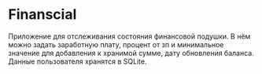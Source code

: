 # Finanscial
Приложение для отслеживания состояния финансовой подушки. В нём можно задать заработную плату, процент от зп и минимальное значение для добавления к хранимой сумме, дату обновления баланса.
Данные пользователя хранятся в SQLite.
